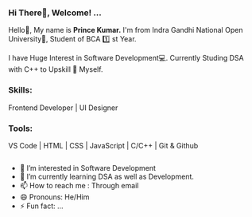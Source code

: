  <h3>Hi There👋, Welcome! ...</h3>
 <p>Hello👋, My name is <b>Prince Kumar.</b> I'm from Indra Gandhi National Open University🏪, Student of BCA   1️⃣ st Year. </p>
 <p>I have Huge Interest in Software Development💻. Currently Studing DSA with C++ to Upskill 💪 Myself. <p>
 <h3>Skills:</h3>
 <p>Frontend Developer | UI Designer</p>

 <h3>Tools: </h3>
 <p>VS Code | HTML | CSS | JavaScript | C/C++ | Git & Github</p>
 <img src=""></img> 
 <ul> 
    <li>👀 I’m interested in Software Development</li>
    <li>🌱 I’m currently learning DSA as well as Development.</li>
    <li>📫 How to reach me : Through email</li>
    <li>😄 Pronouns: He/Him</li>
    <li>⚡ Fun fact: ...</li>
 </ul>
 

<!---
Princeinfo053/Princeinfo053 is a ✨ special ✨ repository because its `README.md` (this file) appears on your GitHub profile.
You can click the Preview link to take a look at your changes.
--->
